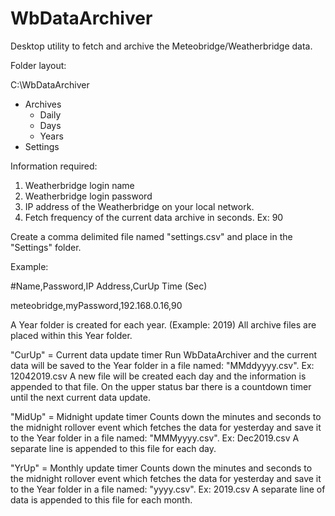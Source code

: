 # WbDataArchiver
Desktop utility to fetch and archive the Meteobridge/Weatherbridge data.

Folder layout:

 C:\WbDataArchiver
   - Archives
     - Daily
     - Days
     - Years
   - Settings
      

Information required:
  1. Weatherbridge login name
  2. Weatherbridge login password
  3. IP address of the Weatherbridge on your local network.
  4. Fetch frequency of the current data archive in seconds. Ex: 90
  
Create a comma delimited file named "settings.csv" and place in the "Settings" folder.

Example:

#Name,Password,IP Address,CurUp Time (Sec)

meteobridge,myPassword,192.168.0.16,90

A Year folder is created for each year. (Example: 2019)  All archive files are placed within this Year folder.

"CurUp" = Current data update timer
Run WbDataArchiver and the current data will be saved to the Year folder in a file named: "MMddyyyy.csv". Ex: 12042019.csv
A new file will be created each day and the information is appended to that file.
On the upper status bar there is a countdown timer until the next current data update.  

"MidUp" = Midnight update timer
Counts down the minutes and seconds to the midnight rollover event which fetches the data for yesterday and save it to the Year folder in a file named: "MMMyyyy.csv". Ex: Dec2019.csv
A separate line is appended to this file for each day.

"YrUp" = Monthly update timer
Counts down the minutes and seconds to the midnight rollover event which fetches the data for yesterday and save it to the Year folder in a file named: "yyyy.csv". Ex: 2019.csv
A separate line of data is appended to this file for each month.
